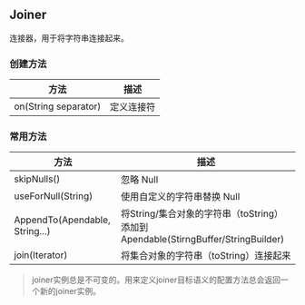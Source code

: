 ## Joiner

连接器，用于将字符串连接起来。



### 创建方法

| 方法                 | 描述       |
| -------------------- | ---------- |
| on(String separator) | 定义连接符 |



### 常用方法

| 方法                           | 描述                                                         |
| ------------------------------ | ------------------------------------------------------------ |
| skipNulls()                    | 忽略 Null                                                    |
| useForNull(String)             | 使用自定义的字符串替换 Null                                  |
| AppendTo(Apendable, String...) | 将String/集合对象的字符串（toString）添加到Apendable(StirngBuffer/StringBuilder) |
| join(Iterator)                 | 将集合对象的字符串（toString）连接起来                       |



> joiner实例总是不可变的。用来定义joiner目标语义的配置方法总会返回一个新的joiner实例。

